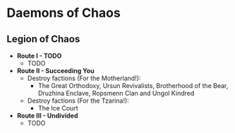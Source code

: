 # Daemons of Chaos

## Legion of Chaos

* **Route I - TODO**
    * TODO
* **Route II - Succeeding You**
    * Destroy factions (For the Motherland!):
        * The Great Orthodoxy, Ursun Revivalists, Brotherhood of the Bear, Druzhina Enclave, Ropsmenn Clan and Ungol 
        Kindred
    * Destroy factions (For the Tzarina!): 
        * The Ice Court
* **Route III - Undivided**
    * TODO